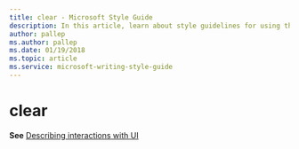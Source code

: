 ```yaml
---
title: clear - Microsoft Style Guide
description: In this article, learn about style guidelines for using the term 'clear' in Microsoft documentation.
author: pallep
ms.author: pallep
ms.date: 01/19/2018
ms.topic: article
ms.service: microsoft-writing-style-guide
---
```


# clear

**See** [Describing interactions with UI](../../procedures-instructions/describing-interactions-with-ui.md)
